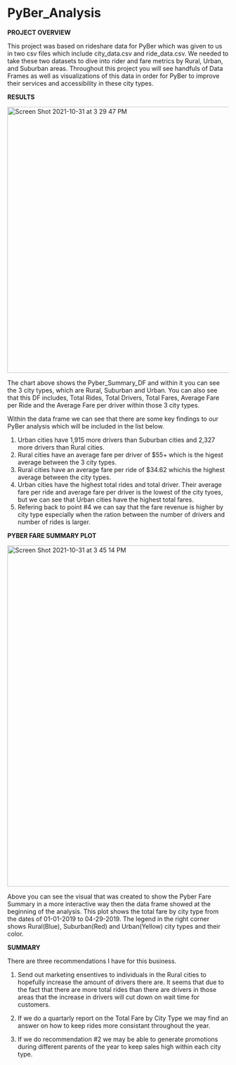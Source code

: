# PyBer_Analysis

**PROJECT OVERVIEW**

This project was based on rideshare data for PyBer which was given to us in two csv files which include city_data.csv and ride_data.csv. We needed to take these two datasets to dive into rider and fare metrics by Rural, Urban, and Suburban areas. Throughout this project you will see handfuls of Data Frames as well as visualizations of this data in order for PyBer to improve their services and accessibility in these city types.

**RESULTS**

<img width="606" alt="Screen Shot 2021-10-31 at 3 29 47 PM" src="https://user-images.githubusercontent.com/91299616/139603264-5c7e956d-5913-495d-bbc1-f961f9ddf9b0.png">

The chart above shows the Pyber_Summary_DF and within it you can see the 3 city types, which are Rural, Suburban and Urban. You can also see that this DF includes, Total Rides, Total Drivers, Total Fares, Average Fare per Ride and the Average Fare per driver within those 3 city types.

Within the data frame we can see that there are some key findings to our PyBer analysis which will be included in the list below.

1. Urban cities have 1,915 more drivers than Suburban cities and 2,327 more drivers than Rural cities.
2. Rural cities have an average fare per driver of $55+ which is the higest average between the 3 city types.
3. Rural cities have an average fare per ride of $34.62 whichis the highest average between the city types.
4. Urban cities have the highest total rides and total driver. Their average fare per ride and average fare per driver is the lowest of the city tyoes, but we can see that Urban cities have the highest total fares.
5. Refering back to point #4 we can say that the fare revenue is higher by city type especially when the ration between the number of drivers and number of rides is larger.

**PYBER FARE SUMMARY PLOT**

<img width="777" alt="Screen Shot 2021-10-31 at 3 45 14 PM" src="https://user-images.githubusercontent.com/91299616/139603685-7aef49ea-1e7e-457d-abf4-bed84ceb7ca6.png">

Above you can see the visual that was created to show the Pyber Fare Summary in a more interactive way then the data frame showed at the beginning of the analysis. This plot shows the total fare by city type from the dates of 01-01-2019 to 04-29-2019. The legend in the right corner shows Rural(Blue), Suburban(Red) and Urban(Yellow) city types and their color. 

**SUMMARY**

There are three recommendations I have for this business.
1. Send out marketing ensentives to individuals in the Rural cities to hopefully increase the amount of drivers there are. It seems that due to the fact that there are more total rides than there are drivers in those areas that the increase in drivers will cut down on wait time for customers.

2. If we do a quartarly report on the Total Fare by City Type we may find an answer on how to keep rides more consistant throughout the year.

3. If we do recommendation #2 we may be able to generate promotions during different parents of the year to keep sales high within each city type.

